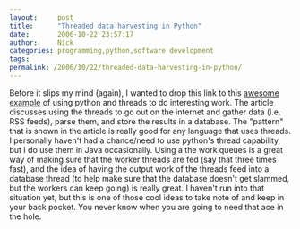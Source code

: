 ```yaml
---
layout:     post
title:      "Threaded data harvesting in Python"
date:       2006-10-22 23:57:17
author:     Nick
categories: programming,python,software development
tags:  
permalink: /2006/10/22/threaded-data-harvesting-in-python/
---
```

Before it slips my mind (again), I wanted to drop this link to this [awesome example](http://www.davidnaylor.co.uk/archives/2006/10/19/threaded-data-collection-with-python-including-examples/) of using python and threads to do interesting work. The article discusses using the threads to go out on the internet and gather data (i.e. RSS feeds), parse them, and store the results in a database. The "pattern" that is shown in the article is really good for any language that uses threads. I personally haven't had a chance/need to use python's thread capability, but I do use them in Java occasionally. Using a the work queues is a great way of making sure that the worker threads are fed (say that three times fast), and the idea of having the output work of the threads feed into a database thread (to help make sure that the database doesn't get slammed, but the workers can keep going) is really great. I haven't run into that situation yet, but this is one of those cool ideas to take note of and keep in your back pocket. You never know when you are going to need that ace in the hole.
